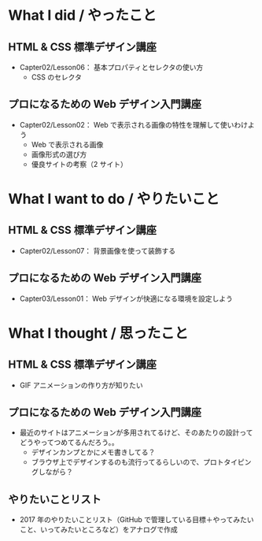 # What I did / やったこと
## HTML & CSS 標準デザイン講座
- Capter02/Lesson06： 基本プロパティとセレクタの使い方
    - CSS のセレクタ

## プロになるための Web デザイン入門講座
- Capter02/Lesson02： Web で表示される画像の特性を理解して使いわけよう
    - Web で表示される画像
    - 画像形式の選び方
    - 優良サイトの考察（2 サイト）

# What I want to do / やりたいこと
## HTML & CSS 標準デザイン講座
- Capter02/Lesson07： 背景画像を使って装飾する

## プロになるための Web デザイン入門講座
- Capter03/Lesson01： Web デザインが快適になる環境を設定しよう

# What I thought / 思ったこと
## HTML & CSS 標準デザイン講座
- GIF アニメーションの作り方が知りたい

## プロになるための Web デザイン入門講座
- 最近のサイトはアニメーションが多用されてるけど、そのあたりの設計ってどうやってつめてるんだろう。。
    - デザインカンプとかにメモ書きしてる？
    - ブラウザ上でデザインするのも流行ってるらしいので、プロトタイピングしながら？

## やりたいことリスト
- 2017 年のやりたいことリスト（GitHub で管理している目標＋やってみたいこと、いってみたいところなど）をアナログで作成
